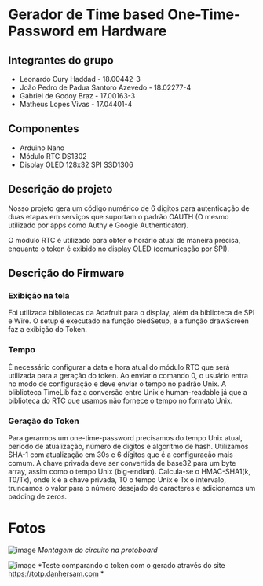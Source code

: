 # Gerador de Time based One-Time-Password em Hardware

## Integrantes do grupo
- Leonardo Cury Haddad - 18.00442-3
- João Pedro de Padua Santoro Azevedo - 18.02277-4
- Gabriel de Godoy Braz - 17.00163-3
- Matheus Lopes Vivas - 17.04401-4

## Componentes
- Arduino Nano
- Módulo RTC DS1302
- Display OLED 128x32 SPI SSD1306

## Descrição do projeto
Nosso projeto gera um código numérico de 6 digitos para autenticação de duas etapas em serviços que suportam o padrão OAUTH (O mesmo utilizado por apps como Authy e Google Authenticator).

O módulo RTC é utilizado para obter o horário atual de maneira precisa, enquanto o token é exibido no display OLED (comunicação por SPI).

## Descrição do Firmware
### Exibição na tela
Foi utilizada bibliotecas da Adafruit para o display, além da biblioteca de SPI e Wire.
O setup é executado na função oledSetup, e a função  drawScreen faz a exibição do Token.
### Tempo
É necessário configurar a data e hora atual do módulo RTC que será utilizada para a geração do token. 
Ao enviar o comando 0, o usuário entra no modo de configuração e deve enviar o tempo no padrão Unix.
A bliblioteca TimeLib faz a conversão entre Unix e human-readable já que a biblioteca do RTC que usamos não fornece o tempo no formato Unix. 

### Geração do Token
Para gerarmos um one-time-password precisamos do tempo Unix atual, período de atualização, número de digitos e algorítmo de hash. 
Utilizamos SHA-1 com atualização em 30s e 6 dígitos que é a configuração mais comum.
A chave privada deve ser convertida de base32 para um byte array, assim como o tempo Unix (big-endian). 
Calcula-se o HMAC-SHA1(k, T0/Tx), onde k é a chave privada, T0 o tempo Unix e Tx o intervalo,  truncamos o valor para o número desejado de caracteres e adicionamos um padding de zeros.

# Fotos
![image](https://user-images.githubusercontent.com/24421245/141181372-fdebfbad-21a5-435f-8fbd-edc13ed3ccec.png)
*Montagem do circuito na protoboard*

![image](https://user-images.githubusercontent.com/24421245/141181459-6ad50ec4-09f7-40bf-a429-38b5ad1053c0.png)
*Teste comparando o token com o gerado através do site https://totp.danhersam.com *

